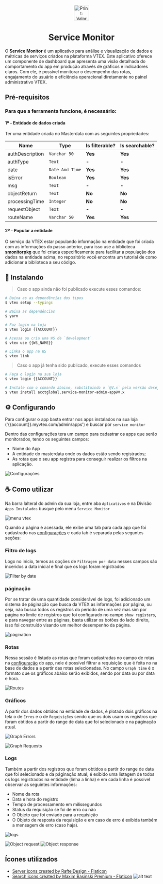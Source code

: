 <div align="center">
  <img width="50px" src="./public/metadata/images/icon.png" style="max-width: 100px;" alt="Print: Valor do serviço Takeback"/>
</div>

<div align="center">
  <h1>Service Monitor</h1>
</div>

O **Service Monitor** é um aplicativo para análise e visualização de dados e métricas de serviços criados na plataforma VTEX. Este aplicativo oferece um componente de dashboard que apresenta uma visão detalhada do comportamento do app em produção através de gráficos e indicadores claros. Com ele, é possível monitorar o desempenho das rotas, engajamento do usuário e eficiência operacional diretamente no painel administrativo VTEX.

## Pré-requisitos

### Para que a ferramenta funcione, é necessário:

#### 1º - Entidade de dados criada 
Ter uma entidade criada no Masterdata com as seguintes propriedades:

| Name            | Type          | Is filterable? | Is searchable? |
|-----------------|---------------|----------------|----------------|
| authDescription | `Varchar 50`    | **Yes**            | **Yes**            |
| authType        | `Text`          | **-**              | **-**              |
| date            | `Date And Time` | **Yes**            | **Yes**            |
| isError         | `Boolean`       | **Yes**            | **Yes**            |
| msg             | `Text`          | **-**              | **-**              |
| objectReturn    | `Text`          | **No**             | **No**             |
| processingTime  | `Integer`       | **No**             | **No**             |
| requestObject   | `Text`          | **-**              | **-**              |
| routeName       | `Varchar 50`    | **Yes**            | **Yes**            |

#### 2º - Popular a entidade 
O serviço da VTEX estar populando informação na entidade que foi criada com as informações do passo anterior, para isso use a biblioteca **[smonitorpkg](https://github.com/luizbpacct/smonitorpkg)** que foi criada especificamente  para facilitar a população dos dados na entidade acima, no repositório você encontra um tutorial de como adicionar a biblioteca a seu código.

## 🚀 Instalando

> Caso o app ainda não foi publicado execute esses comandos:

```bash
# Baixa as as dependências dos tipos
$ vtex setup --typings

# Baixa as dependências
$ yarn

# Faz login na loja
$ vtex login {{ACCOUNT}}

# Acessa ou cria uma WS de `development`
$ vtex use {{WS_NAME}}

# Linka o app na WS
$ vtex link
```

> Caso o app já tenha sido publicado, execute esses comandos

```bash
# Faça o login na sua loja
$ vtex login {{ACCOUNT}}

# Instale com o comando abaixo, substituindo o `@V.x` pela versão desejada
$ vtex install acctglobal.service-monitor-admin-app@V.x
```

## ⚙️ Configurando
Para configurar o app basta entrar nos apps instalados na sua loja ('{{account}}.myvtex.com/admin/apps') e buscar por `service monitor`

Dentro das configurações tera um campo para cadastrar os apps que serão monitorados, tendo os seguintes campos:
- Nome do App
- A entidade do masterdata onde os dados estão sendo registrados;
- As rotas que o seu app registra para conseguir realizar os filtros na aplicação.

![Configurações](public/assets/Configurações.png)


## ☕ Como utilizar

Na barra lalteral do admin da sua loja, entre aba `Aplicativos` e na Divisão `Apps Instalados` busque pelo menu `Service Monitor`

![menu vtex](public/assets/menu-vtex.png)

Quando a página é acessada, ele exibe uma tab para cada app que foi cadastrado nas [configurações](#️-configurando) e cada tab é separada pelas seguntes seções:

### Filtro de logs
Logo no inicio, temos as opções de `Filtragem por data` nesses campos são inceridos a data inicial e final que os logs foram registrados:

![Filter by date](public/assets/filterByDate.png)

### páginação
Por se tratar de uma quantidade considerável de logs, foi adicionado um sistema de páginação que busca da VTEX as informações por página, ou seja, não busca todos os registros do periodo de uma vez mas sim por página no limite de registros que foi configurado no campo `show registers`, e para navegar entre as páginas, basta utilizar os botões do lado direito, isso foi construído visando um melhor desempenho da página.

![págination](public/assets/págination.png)

### Rotas
Nessa sessão é listado as rotas que foram cadastradas no campo de rotas na [configuração](#️-configurando) do app, nele é possível filtrar a requisição que é feita no na base de dados a a partir das rotas selecionadas. No campo `Graph time` é o formato que os gráficos abaixo serão exibidos, sendo por data ou por data e hora.

![Routes](public/assets/routes.png)

### Gráficos
 A partir dos dados obtidos na entidade de dados, é plotado dois gráficos na tela o de `Erros` e o de `Requisições` sendo que os dois usam os registros que foram obtidos a partir do range de data que foi selecionado e na páginação atual.

 ![Graph Errors](public/assets/graph-errors.png)
 
 ![Graph Requests](public/assets/graph-requests.png)

 ### Logs
 Também a partir dos registros que foram obtidos a partir do range de data que foi selecionado e da páginação atual, é exibido uma listagem de todos os logs registrados na entidade (linha a linha) e em cada linha é possível observar as seguintes informações:
 - Nome da rota
 - Data e hora do registro
 - Tempo de processamento em milissegundos
 - Status da requisição se foi de erro ou não
 - O Objeto que foi enviado para a requisição
 - O Objeto de resposta da requisição e em caso de erro é exibida também a mensagem de erro (caso haja).

 ![logs](public/assets/logs.png)

![Object request](public/assets/objectRequest.png)
![Object response](public/assets/objectResponse.png)


## Ícones utilizados
- <a href="https://www.flaticon.com/free-icons/server" title="server icons">Server icons created by RaftelDesign - Flaticon</a>
- <a href="https://www.flaticon.com/free-icons/search" title="search icons">Search icons created by Maxim Basinski Premium - Flaticon</a>
![alt text](image.png)

